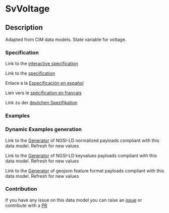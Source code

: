 # SvVoltage

## Description 

Adapted from CIM data models. State variable for voltage.
### Specification

Link to the [interactive specification](https://swagger.lab.fiware.org/?url=https://smart-data-models.github.io/dataModel.EnergyCIM/SvVoltage/swagger.yaml)

Link to the [specification](https://smart-data-models.github.io/dataModel.EnergyCIM/SvVoltage/doc/spec.md)

Enlace a la [Especificación en español](https://smart-data-models.github.io/dataModel.EnergyCIM/SvVoltage/doc/spec_ES.md)

Lien vers le [spécification en français](https://smart-data-models.github.io/dataModel.EnergyCIM/SvVoltage/doc/spec_FR.md)

Link zu der [deutchen Spezifikation](https://smart-data-models.github.io/dataModel.EnergyCIM/SvVoltage/doc/spec_DE.md)
### Examples
### Dynamic Examples generation

Link to the [Generator](https://smartdatamodels.org/extra/ngsi-ld_generator_v0.92.php?schemaUrl=https://raw.githubusercontent.com/smart-data-models/dataModel.EnergyCIM/master/SvVoltage/schema.json&email=info@smartdatamodels.org) of NGSI-LD normalized payloads compliant with this data model. Refresh for new values

Link to the [Generator](https://smartdatamodels.org/extra/ngsi-ld_generator_keyvalues_v0.92.php?schemaUrl=https://raw.githubusercontent.com/smart-data-models/dataModel.EnergyCIM/master/SvVoltage/schema.json&email=info@smartdatamodels.org) of NGSI-LD keyvalues payloads compliant with this data model. Refresh for new values

Link to the [Generator](https://smartdatamodels.org/extra/geojson_features_generator_v1.0.php?schemaUrl=https://raw.githubusercontent.com/smart-data-models/dataModel.EnergyCIM/master/SvVoltage/schema.json&email=info@smartdatamodels.org) of geojson feature format payloads compliant with this data model. Refresh for new values
### Contribution

 If you have any issue on this data model you can raise an [issue](https://github.com/smart-data-models/dataModel.EnergyCIM/issues)  or contribute with a [PR](https://github.com/smart-data-models/dataModel.EnergyCIM/pulls)